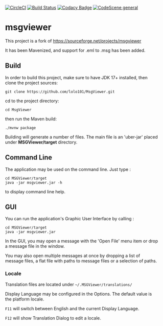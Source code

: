 [![CircleCI](https://circleci.com/gh/lolo101/MsgViewer.svg?style=shield)](https://app.circleci.com/pipelines/github/lolo101/MsgViewer)
[![Build Status](https://travis-ci.com/lolo101/MsgViewer.svg?branch=master)](https://travis-ci.com/lolo101/MsgViewer)
[![Codacy Badge](https://app.codacy.com/project/badge/Grade/05a7f752a0a24f76b6daf837b4aed525)](https://app.codacy.com/gh/lolo101/MsgViewer/dashboard?utm_source=gh&utm_medium=referral&utm_content=&utm_campaign=Badge_grade)
[![CodeScene general](https://codescene.io/images/analyzed-by-codescene-badge.svg)](https://codescene.io/projects/2821)

# msgviewer

This project is a fork of https://sourceforge.net/projects/msgviewer

It has been Mavenized, and support for .eml to .msg has been added.

## Build

In order to build this project, make sure to have JDK 17+ installed, then clone the project sources:

`git clone https://github.com/lolo101/MsgViewer.git`

cd to the project directory:

`cd MsgViewer`

then run the Maven build:

`./mvnw package`

Building will generate a number of files. The main file is an 'uber-jar' placed under **MSGViewer/target** directory.

## Command Line

The application may be used on the command line. Just type :

```
cd MSGViewer/target
java -jar msgviewer.jar -h
```

to display command line help.

## GUI

You can run the application's Graphic User Interface by calling :

```
cd MSGViewer/target
java -jar msgviewer.jar
```

In the GUI, you may open a message with the 'Open File' menu item or drop a message file in the window.

You may also open multiple messages at once by dropping a list of message files,
a flat file with paths to message files or a selection of paths.

### Locale

Translation files are located under `~/.MSGViewer/translations/`

Display Language may be configured in the Options. The default value is the platform locale.

`F11` will switch between English and the current Display Language.

`F12` will show Translation Dialog to edit a locale.
